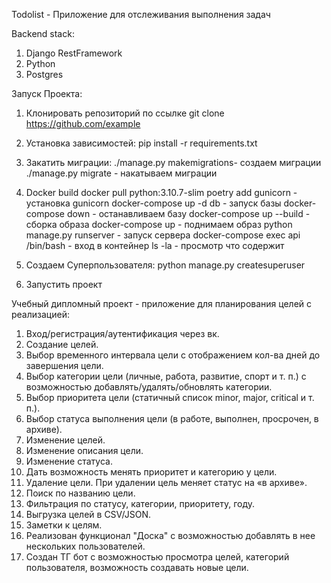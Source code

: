 Todolist - Приложение для отслеживания выполнения задач
                     
                                
Backend stack: 
            
1) Django RestFramework
2) Python
3) Postgres
            
            
            
Запуск Проекта:
            
1) Клонировать репозиторий по ссылке
              git clone https://github.com/example
            
2) Установка зависимостей:
              pip install -r requirements.txt
            
3) Закатить миграции:
             ./manage.py makemigrations- создаем миграции
             ./manage.py migrate - накатываем миграции
            
4) Docker build
             docker pull python:3.10.7-slim
             poetry add gunicorn - установка gunicorn
             docker-compose up -d db - запуск базы
             docker-compose down - останавливаем базу
             docker-compose up --build - сборка образа
             docker-compose up  - поднимаем образ
             python manage.py runserver - запуск сервера
             docker-compose exec api /bin/bash - вход в контейнер
             ls -la - просмотр что содержит
            
5) Создаем Суперпользователя:
            python manage.py createsuperuser
            
6) Запустить проект
            
Учебный дипломный проект - приложение для планирования целей с реализацией:

1) Вход/регистрация/аутентификация через вк.
2) Создание целей.
3) Выбор временного интервала цели с отображением кол-ва дней до завершения цели.
4) Выбор категории цели (личные, работа, развитие, спорт и т. п.) с возможностью добавлять/удалять/обновлять категории.
5) Выбор приоритета цели (статичный список minor, major, critical и т. п.).
6) Выбор статуса выполнения цели (в работе, выполнен, просрочен, в архиве).
7) Изменение целей.
8) Изменение описания цели.
9) Изменение статуса.
10) Дать возможность менять приоритет и категорию у цели.
11) Удаление цели. При удалении цель меняет статус на «в архиве».
12) Поиск по названию цели.
13) Фильтрация по статусу, категории, приоритету, году.
14) Выгрузка целей в CSV/JSON.
15) Заметки к целям.
16) Реализован функционал "Доска" с возможностью добавлять в нее нескольких пользователей.
17) Создан ТГ бот с возможностью просмотра целей, категорий пользователя, возможность создавать новые цели.
            
            
